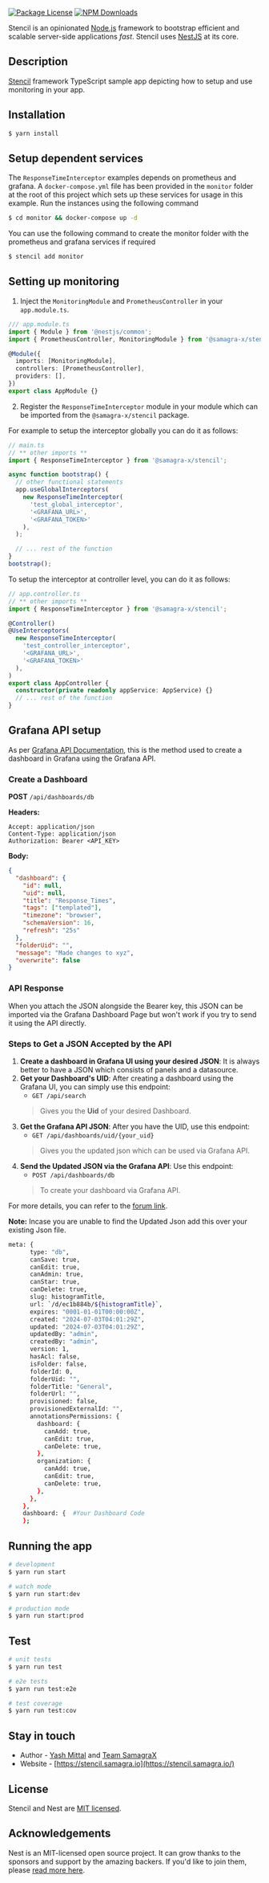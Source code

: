 <p align="left">
  <a href="https://www.npmjs.com/~nestjscore" target="_blank"><img src="https://img.shields.io/npm/l/@nestjs/core.svg" alt="Package License" /></a>
  <a href="https://www.npmjs.com/~nestjscore" target="_blank"><img src="https://img.shields.io/npm/dm/@samagra-x/stencil.svg" alt="NPM Downloads" /></a>
</p>
<p align="left">Stencil is an opinionated <a href="http://nodejs.org" target="_blank">Node.js</a> framework to bootstrap efficient and scalable server-side applications <em>fast</em>. Stencil uses <a href="https://nestjs.com" target="_blank"> NestJS</a> at its core.</p>

## Description

[Stencil](https://github.com/SamagraX-stencil/stencil) framework TypeScript sample app depicting how to setup and use monitoring in your app.

## Installation

```bash
$ yarn install
```

## Setup dependent services

The `ResponseTimeInterceptor` examples depends on prometheus and grafana. A `docker-compose.yml` file has been provided in the `monitor` folder at the root of this project which sets up these services for usage in this example. Run the instances using the following command

```bash
$ cd monitor && docker-compose up -d
```

You can use the following command to create the monitor folder with the prometheus and grafana services if required
```bash
$ stencil add monitor
```

## Setting up monitoring

1. Inject the `MonitoringModule` and `PrometheusController` in your `app.module.ts`.
```typescript
/// app.module.ts
import { Module } from '@nestjs/common';
import { PrometheusController, MonitoringModule } from '@samagra-x/stencil';

@Module({
  imports: [MonitoringModule],
  controllers: [PrometheusController],
  providers: [],
})
export class AppModule {}
```

2. Register the `ResponseTimeInterceptor` module in your module which can be imported from the `@samagra-x/stencil` package.

For example to setup the interceptor globally you can do it as follows: 
```typescript
// main.ts
// ** other imports **
import { ResponseTimeInterceptor } from '@samagra-x/stencil';

async function bootstrap() {
  // other functional statements
  app.useGlobalInterceptors(
    new ResponseTimeInterceptor(
      'test_global_interceptor',
      '<GRAFANA_URL>',
      '<GRAFANA_TOKEN>'
    ),
  );

  // ... rest of the function
}
bootstrap();
```

To setup the interceptor at controller level, you can do it as follows: 
```typescript
// app.controller.ts
// ** other imports **
import { ResponseTimeInterceptor } from '@samagra-x/stencil';

@Controller()
@UseInterceptors(
  new ResponseTimeInterceptor(
    'test_controller_interceptor',
    '<GRAFANA_URL>',
    '<GRAFANA_TOKEN>'
  ),
)
export class AppController {
  constructor(private readonly appService: AppService) {}
  // ... rest of the function
}
```

<!-- Registering the interceptor as described above would create the `response-times.json` file in your grafana's dashboards folder which would show the response times. -->

## Grafana API setup

As per [Grafana API Documentation](https://grafana.com/docs/grafana/latest/developers/http_api/dashboard/), this is the method used to create a dashboard in Grafana using the Grafana API.

### Create a Dashboard

**POST** `/api/dashboards/db`

**Headers:**
```
Accept: application/json
Content-Type: application/json
Authorization: Bearer <API_KEY>
```

**Body:**
```json
{
  "dashboard": {
    "id": null,
    "uid": null,
    "title": "Response_Times",
    "tags": ["templated"],
    "timezone": "browser",
    "schemaVersion": 16,
    "refresh": "25s"
  },
  "folderUid": "",
  "message": "Made changes to xyz",
  "overwrite": false
}
```

### API Response

When you attach the JSON alongside the Bearer key, this JSON can be imported via the Grafana Dashboard Page but won't work if you try to send it using the API directly.

### Steps to Get a JSON Accepted by the API

1. **Create a dashboard in Grafana UI using your desired JSON**: It is always better to have a JSON which consists of panels and a datasource.
2. **Get your Dashboard's UID**: After creating a dashboard using the Grafana UI, you can simply use this endpoint:
   - `GET /api/search` 
   > Gives you the **Uid** of your desired Dashboard. 
3. **Get the Grafana API JSON**: After you have the UID, use this endpoint:
   - `GET /api/dashboards/uid/{your_uid}`
   >Gives you the updated json which can be used via Grafana API.
4. **Send the Updated JSON via the Grafana API**: Use this endpoint:
   - `POST /api/dashboards/db`
   > To create your dashboard via Grafana API.

For more details, you can refer to the [forum link](https://community.grafana.com/t/post-request-to-generate-a-new-dashboard-400-bad-data/125321/19).


**Note:** Incase you are unable to find the Updated Json add this over your existing Json file.
```sh
meta: {                                                       
      type: "db",
      canSave: true,
      canEdit: true,
      canAdmin: true,
      canStar: true,
      canDelete: true,
      slug: histogramTitle,
      url: `/d/ec1b884b/${histogramTitle}`,
      expires: "0001-01-01T00:00:00Z",
      created: "2024-07-03T04:01:29Z",
      updated: "2024-07-03T04:01:29Z",
      updatedBy: "admin",
      createdBy: "admin",
      version: 1,
      hasAcl: false,
      isFolder: false,
      folderId: 0,
      folderUid: "",
      folderTitle: "General",
      folderUrl: "",
      provisioned: false,
      provisionedExternalId: "",
      annotationsPermissions: {
        dashboard: {
          canAdd: true,
          canEdit: true,
          canDelete: true,
        },
        organization: {
          canAdd: true,
          canEdit: true,
          canDelete: true,
        },
      },
    },
    dashboard: {  #Your Dashboard Code
    };
```

## Running the app

```bash
# development
$ yarn run start

# watch mode
$ yarn run start:dev

# production mode
$ yarn run start:prod
```

## Test

```bash
# unit tests
$ yarn run test

# e2e tests
$ yarn run test:e2e

# test coverage
$ yarn run test:cov
```
## 

## Stay in touch

- Author - [Yash Mittal](https://techsavvyash.dev) and [Team SamagraX](https://github.com/Samagra-Development)
- Website - [https://stencil.samagra.io](https://stencil.samagra.io/)

## License

Stencil and Nest are [MIT licensed](LICENSE).

## Acknowledgements

Nest is an MIT-licensed open source project. It can grow thanks to the sponsors and support by the amazing backers. If you'd like to join them, please [read more here](https://docs.nestjs.com/support).